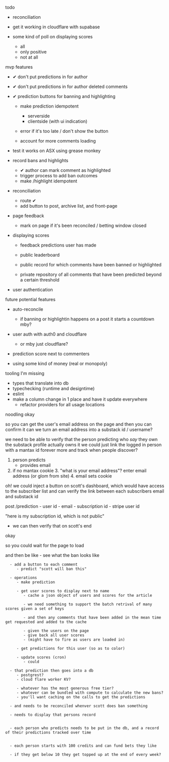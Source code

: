 todo
   - reconciliation
   
   - get it working in cloudflare with supabase

   - some kind of poll on displaying scores
      - all
      - only positive
      - not at all

mvp features
   - ✔ don't put predictions in for author

   - ✔ don't put predictions in for author deleted comments 

   - ✔ prediction buttons for banning and highlighting 
      - make prediction idempotent
         - serverside
         - clientside (with ui indication)
      
      - error if it's too late / don't show the button

      - account for more comments loading

   - test it works on ASX using grease monkey

   - record bans and highlights
      - ✔ author can mark comment as highlighted
      - trigger process to add ban outcomes
      - make /highlight idempotent

   - reconciliation
      - route ✔
      - add button to post, archive list, and front-page

   - page feedback
      - mark on page if it's been reconciled / betting window closed

   - displaying scores
      - feedback predictions user has made

      - public leaderboard

      - public record for which comments have been banned or highlighted

      - private repository of all comments that have been predicted beyond a certain threshold

   - user authentication

future potential features
   - auto-reconcile
      - if banning or highlightin happens on a post
         it starts a countdown mby?

   - user auth with auth0 and cloudflare
      - or mby just cloudflare?

   - prediction score next to commenters

   - using some kind of money (real or monopoly)


tooling I'm missing
   - types that translate into db
   - typechecking (runtime and designtime)
   - eslint
   - make a column change in 1 place and have it update everywhere
      - refactor providers for all usage locations

noodling
   okay

   so you can get the user's email address on the page
   and then you can confirm it
   can we turn an email address into a substack id / username?


   we need to be able to verify that the person predicting who *say* they own the substack profile
   actually owns it
   we could just link the logged in person
   with a mantax id forever more
   and track when people discover?


   1. person predicts
      - provides email
   2. if no mantax cookie
      3. "what is your email address"? enter email address (or glom from site)
         4. email sets cookie

   oh! we could inject a button on scott's dashboard, which would have access to
   the subscriber list and can verify the link between each subscribers
   email and substack id

   post /prediction
      - user id
      - email
      - subscription id
      - stripe user id


   "here is my subscription id, which is not public"

   - we can then verify that on scott's end


   okay

   so you could wait for the page to load

   and then be like
      - see what the ban looks like

      - add a button to each comment
         - predict "scott will ban this"

      - operations
         - make prediction

         - get user scores to display next to name
            - cache a json object of users and scores for the article

            - we need something to support the batch retrival of many scores given a set of keys

            - and then any comments that have been added in the mean time get requested and added to the cache

            - given the users on the page
            - give back all user scores
            - (might have to fire as users are loaded in)
         
         - get predictions for this user (so as to color)

         - update scores (cron)
            - could 

      - that prediction then goes into a db
         - postgrest?
         - cloud flare worker KV?

         - whatever has the most generous free tier?
         - whatever can be bundled with compute to calculate the new bans?
         - you'll want caching on the calls to get the predictions

      - and needs to be reconciled whenver scott does ban something

      - needs to display that persons record


      - each person who predicts needs to be put in the db, and a record of their predictions tracked over time


      - each person starts with 100 credits and can fund bets they like

      - if they get below 10 they get topped up at the end of every week?

